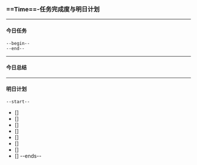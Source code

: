 ### ==Time==-任务完成度与明日计划

----------------------------------------------------------------------------------------------------------
#### 今日任务
    --begin--
    --end--
----------------------------------------------------------------------------------------------------------
#### 今日总结


----------------------------------------------------------------------------------------------------------
#### 明日计划
    --start--
+ [] 
+ [] 
+ [] 
+ [] 
+ [] 
+ [] 
+ [] 
+ [] 
    --ends--
